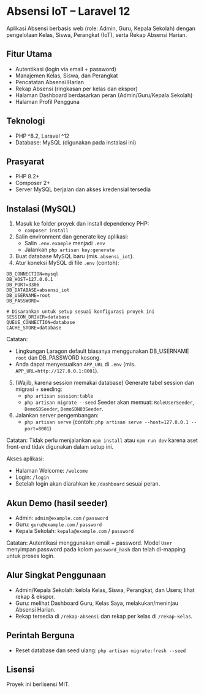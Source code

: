 # Absensi IoT – Laravel 12

Aplikasi Absensi berbasis web (role: Admin, Guru, Kepala Sekolah) dengan pengelolaan Kelas, Siswa, Perangkat (IoT), serta Rekap Absensi Harian.

## Fitur Utama
- Autentikasi (login via email + password)
- Manajemen Kelas, Siswa, dan Perangkat
- Pencatatan Absensi Harian
- Rekap Absensi (ringkasan per kelas dan ekspor)
- Halaman Dashboard berdasarkan peran (Admin/Guru/Kepala Sekolah)
- Halaman Profil Pengguna

## Teknologi
- PHP ^8.2, Laravel ^12
- Database: MySQL (digunakan pada instalasi ini)

## Prasyarat
- PHP 8.2+
- Composer 2+
- Server MySQL berjalan dan akses kredensial tersedia

## Instalasi (MySQL)
1) Masuk ke folder proyek dan install dependency PHP:
   - `composer install`
2) Salin environment dan generate key aplikasi:
   - Salin `.env.example` menjadi `.env`
   - Jalankan `php artisan key:generate`
3) Buat database MySQL baru (mis. `absensi_iot`).
4) Atur koneksi MySQL di file `.env` (contoh):

```
DB_CONNECTION=mysql
DB_HOST=127.0.0.1
DB_PORT=3306
DB_DATABASE=absensi_iot
DB_USERNAME=root
DB_PASSWORD=

# Disarankan untuk setup sesuai konfigurasi proyek ini
SESSION_DRIVER=database
QUEUE_CONNECTION=database
CACHE_STORE=database
```

Catatan:
- Lingkungan Laragon default biasanya menggunakan DB_USERNAME `root` dan DB_PASSWORD kosong.
- Anda dapat menyesuaikan `APP_URL` di `.env` (mis. `APP_URL=http://127.0.0.1:8001`).

5) (Wajib, karena session memakai database) Generate tabel session dan migrasi + seeding:
   - `php artisan session:table`
   - `php artisan migrate --seed`
   Seeder akan memuat: `RoleUserSeeder`, `DemoSDSeeder`, `DemoSDN03Seeder`.
6) Jalankan server pengembangan:
   - `php artisan serve` (contoh: `php artisan serve --host=127.0.0.1 --port=8001`)

Catatan: Tidak perlu menjalankan `npm install` atau `npm run dev` karena aset front-end tidak digunakan dalam setup ini.

Akses aplikasi:
- Halaman Welcome: `/welcome`
- Login: `/login`
- Setelah login akan diarahkan ke `/dashboard` sesuai peran.

## Akun Demo (hasil seeder)
- Admin: `admin@example.com` / `password`
- Guru: `guru@example.com` / `password`
- Kepala Sekolah: `kepala@example.com` / `password`

Catatan: Autentikasi menggunakan email + password. Model `User` menyimpan password pada kolom `password_hash` dan telah di-mapping untuk proses login.

## Alur Singkat Penggunaan
- Admin/Kepala Sekolah: kelola Kelas, Siswa, Perangkat, dan Users; lihat rekap & ekspor.
- Guru: melihat Dashboard Guru, Kelas Saya, melakukan/meninjau Absensi Harian.
- Rekap tersedia di `/rekap-absensi` dan rekap per kelas di `/rekap-kelas`.

## Perintah Berguna
- Reset database dan seed ulang: `php artisan migrate:fresh --seed`

## Lisensi
Proyek ini berlisensi MIT.

